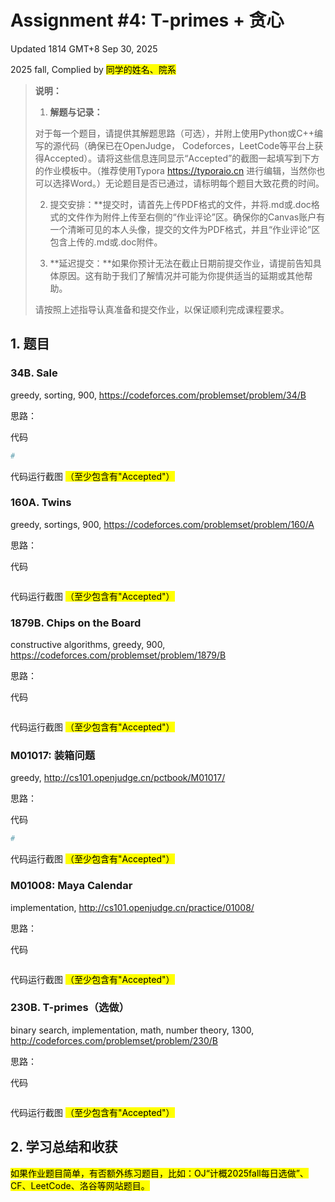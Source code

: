 # Assignment #4: T-primes + 贪心

Updated 1814 GMT+8 Sep 30, 2025

2025 fall, Complied by <mark>同学的姓名、院系</mark>



>**说明：**
>
>1. **解题与记录：**
>
>  对于每一个题目，请提供其解题思路（可选），并附上使用Python或C++编写的源代码（确保已在OpenJudge， Codeforces，LeetCode等平台上获得Accepted）。请将这些信息连同显示“Accepted”的截图一起填写到下方的作业模板中。（推荐使用Typora https://typoraio.cn 进行编辑，当然你也可以选择Word。）无论题目是否已通过，请标明每个题目大致花费的时间。
>
>2. 提交安排：**提交时，请首先上传PDF格式的文件，并将.md或.doc格式的文件作为附件上传至右侧的“作业评论”区。确保你的Canvas账户有一个清晰可见的本人头像，提交的文件为PDF格式，并且“作业评论”区包含上传的.md或.doc附件。
> 
>4. **延迟提交：**如果你预计无法在截止日期前提交作业，请提前告知具体原因。这有助于我们了解情况并可能为你提供适当的延期或其他帮助。  
>
>请按照上述指导认真准备和提交作业，以保证顺利完成课程要求。





## 1. 题目

### 34B. Sale

greedy, sorting, 900, https://codeforces.com/problemset/problem/34/B



思路：



代码

```python
# 

```



代码运行截图 <mark>（至少包含有"Accepted"）</mark>





### 160A. Twins

greedy, sortings, 900, https://codeforces.com/problemset/problem/160/A



思路：



代码

```python

```



代码运行截图 <mark>（至少包含有"Accepted"）</mark>





### 1879B. Chips on the Board

constructive algorithms, greedy, 900, https://codeforces.com/problemset/problem/1879/B



思路：



代码

```python

```



代码运行截图 <mark>（至少包含有"Accepted"）</mark>





### M01017: 装箱问题

greedy, http://cs101.openjudge.cn/pctbook/M01017/


思路：



代码

```python
# 

```



代码运行截图 <mark>（至少包含有"Accepted"）</mark>





### M01008: Maya Calendar

implementation, http://cs101.openjudge.cn/practice/01008/



思路：



代码

```python

```



代码运行截图 <mark>（至少包含有"Accepted"）</mark>





### 230B. T-primes（选做）

binary search, implementation, math, number theory, 1300, http://codeforces.com/problemset/problem/230/B



思路：



代码

```python

```



代码运行截图 <mark>（至少包含有"Accepted"）</mark>





## 2. 学习总结和收获

<mark>如果作业题目简单，有否额外练习题目，比如：OJ“计概2025fall每日选做”、CF、LeetCode、洛谷等网站题目。</mark>





